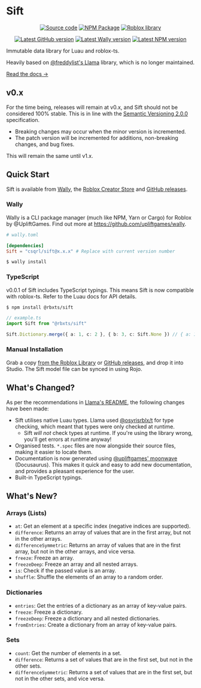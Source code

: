 <!-- Links -->

[freddylist/llama]: https://github.com/freddylist/llama
[osyrisrblx/t]: https://github.com/osyrisrblx/t
[upliftgames/moonwave]: https://github.com/upliftgames/moonwave
[upliftgames/wally]: https://github.com/upliftgames/wally
[sift]: https://github.com/cxmeel/sift
[sift/releases]: https://github.com/cxmeel/sift/releases
[sift/wally]: https://wally.run/package/csqrl/sift
[sift/roblox]: https://www.roblox.com/library/9486684823
[sift/npm]: https://npmjs.com/package/@rbxts/sift
[sift/docs]: https://cxmeel.github.io/sift

<!-- Shields -->

[shields/github-release]: https://img.shields.io/github/v/release/cxmeel/sift?label=latest+release&style=flat
[shields/wally]: https://img.shields.io/endpoint?url=https://runkit.io/clockworksquirrel/wally-version-shield/branches/master/cxmeel/sift&color=blue&label=wally&style=flat
[shields/npm]: https://img.shields.io/npm/v/@rbxts/sift?style=flat

<!-- Badges -->

[badges/github]: https://raw.githubusercontent.com/gist/cxmeel/56c5f18b229ca1e61feb6eb5fb149f43/raw/githubSource.svg
[badges/npm]: https://raw.githubusercontent.com/gist/cxmeel/56c5f18b229ca1e61feb6eb5fb149f43/raw/npm.svg
[badges/roblox]: https://raw.githubusercontent.com/gist/cxmeel/56c5f18b229ca1e61feb6eb5fb149f43/raw/roblox.svg
[badges/roblox-small]: https://raw.githubusercontent.com/gist/cxmeel/56c5f18b229ca1e61feb6eb5fb149f43/raw/robloxSmall.svg

# Sift

<div align="center">

[![Source code][badges/github]][sift] [![NPM Package][badges/npm]][sift/npm] [![Roblox library][badges/roblox]][sift/roblox]

[![Latest GitHub version][shields/github-release]][sift/releases] [![Latest Wally version][shields/wally]][sift/wally] [![Latest NPM version][shields/npm]][sift/npm]

</div>

Immutable data library for Luau and roblox-ts.

Heavily based on [@freddylist's Llama][freddylist/llama] library, which is no longer maintained.

[Read the docs &rarr;][sift/docs]

## v0.x

For the time being, releases will remain at v0.x, and Sift should not be considered 100% stable. This is in line with the [Semantic Versioning 2.0.0](https://semver.org) specification.

- Breaking changes may occur when the minor version is incremented.
- The patch version will be incremented for additions, non-breaking changes, and bug fixes.

This will remain the same until v1.x.

## Quick Start

Sift is available from [Wally][sift/wally], the [Roblox Creator Store][sift/roblox] and [GitHub releases][sift/releases].

### Wally

Wally is a CLI package manager (much like NPM, Yarn or Cargo) for Roblox by @UpliftGames. Find out more at https://github.com/upliftgames/wally.

```toml
# wally.toml

[dependencies]
Sift = "csqrl/sift@x.x.x" # Replace with current version number
```

```shell
$ wally install
```

### TypeScript

v0.0.1 of Sift includes TypeScript typings. This means Sift is now compatible with roblox-ts. Refer to the Luau docs for API details.

```shell
$ npm install @rbxts/sift
```

```ts
// example.ts
import Sift from "@rbxts/sift"

Sift.Dictionary.merge({ a: 1, c: 2 }, { b: 3, c: Sift.None }) // { a: 1, b: 3 }
```

### Manual Installation

Grab a copy [from the Roblox Library][sift/roblox] or [GitHub releases][sift/releases], and drop it into Studio. The Sift model file can be synced in using Rojo.

## What's Changed?

As per the recommendations in [Llama's README][freddylist/llama], the following changes have been made:

- Sift utilises native Luau types. Llama used [@osyrisrblx/t][osyrisrblx/t] for type checking, which meant that types were only checked at runtime.
  - Sift _will not_ check types at runtime. If you're using the library wrong, you'll get errors at runtime anyway!
- Organised tests. `*.spec` files are now alongside their source files, making it easier to locate them.
- Documentation is now generated using [@upliftgames' moonwave][upliftgames/moonwave] (Docusaurus). This makes it quick and easy to add new documentation, and provides a pleasant experience for the user.
- Built-in TypeScript typings.

## What's New?

### Arrays (Lists)

- `at`: Get an element at a specific index (negative indices are supported).
- `difference`: Returns an array of values that are in the first array, but not in the other arrays.
- `differenceSymmetric`: Returns an array of values that are in the first array, but not in the other arrays, and vice versa.
- `freeze`: Freeze an array.
- `freezeDeep`: Freeze an array and all nested arrays.
- `is`: Check if the passed value is an array.
- `shuffle`: Shuffle the elements of an array to a random order.

### Dictionaries

- `entries`: Get the entries of a dictionary as an array of key-value pairs.
- `freeze`: Freeze a dictionary.
- `freezeDeep`: Freeze a dictionary and all nested dictionaries.
- `fromEntries`: Create a dictionary from an array of key-value pairs.

### Sets

- `count`: Get the number of elements in a set.
- `difference`: Returns a set of values that are in the first set, but not in the other sets.
- `differenceSymmetric`: Returns a set of values that are in the first set, but not in the other sets, and vice versa.
